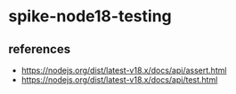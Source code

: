 # spike-node18-testing

## references

- https://nodejs.org/dist/latest-v18.x/docs/api/assert.html
- https://nodejs.org/dist/latest-v18.x/docs/api/test.html
